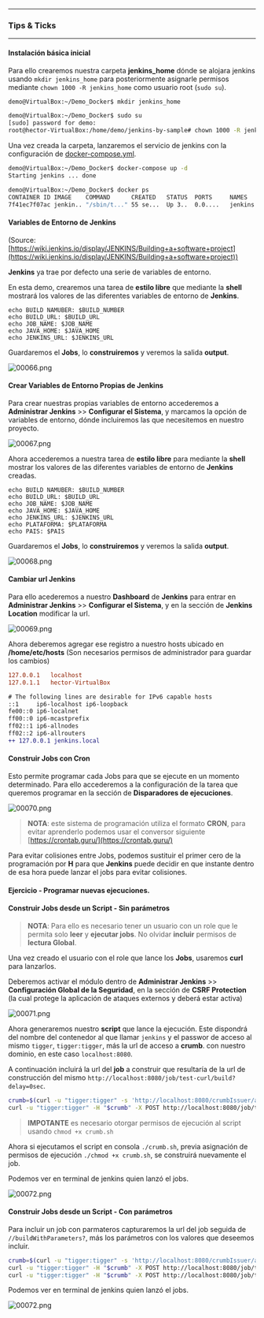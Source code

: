 ---------------------------------------------------------

### Tips & Ticks

---------------------------------------------------------

#### Instalación básica inicial

Para ello crearemos nuestra carpeta **jenkins_home** dónde se alojara jenkins usando `mkdir jenkins_home` para posteriormente asignarle permisos mediante `chown 1000 -R jenkins_home` como usuario root (`sudo su`).

```bash
demo@VirtualBox:~/Demo_Docker$ mkdir jenkins_home

demo@VirtualBox:~/Demo_Docker$ sudo su
[sudo] password for demo:
root@hector-VirtualBox:/home/demo/jenkins-by-sample# chown 1000 -R jenkins_home
```

Una vez creada la carpeta, lanzaremos el servicio de jenkins con la configuración de [docker-compose.yml](./docker-compose.yml).

```bash
demo@VirtualBox:~/Demo_Docker$ docker-compose up -d
Starting jenkins ... done

demo@VirtualBox:~/Demo_Docker$ docker ps
CONTAINER ID IMAGE    COMMAND      CREATED   STATUS  PORTS     NAMES
7f41ec7f07ac jenkin.. "/sbin/t..." 55 se...  Up 3..  0.0....   jenkins
```

#### Variables de Entorno de Jenkins

(Source: [https://wiki.jenkins.io/display/JENKINS/Building+a+software+project](https://wiki.jenkins.io/display/JENKINS/Building+a+software+project))

**Jenkins** ya trae por defecto una serie de variables de entorno.

En esta demo, crearemos una tarea de **estilo libre** que mediante la **shell** mostrará los valores de las diferentes variables de entorno de **Jenkins**.

```shell
echo BUILD NAMUBER: $BUILD_NUMBER
echo BUILD_URL: $BUILD_URL
echo JOB_NAME: $JOB_NAME
echo JAVA_HOME: $JAVA_HOME
echo JENKINS_URL: $JENKINS_URL
```

Guardaremos el **Jobs**, lo **construiremos** y veremos la salida **output**.

![00066.png](./img/0066.png)

#### Crear Variables de Entorno Propias de Jenkins

Para crear nuestras propias variables de entorno accederemos a **Administrar Jenkins** >> **Configurar el Sistema**, y marcamos la opción de variables de entorno, dónde incluiremos las que necesitemos en nuestro proyecto.

![00067.png](./img/0067.png)

Ahora accederemos a nuestra tarea de **estilo libre** para mediante la **shell** mostrar los valores de las diferentes variables de entorno de **Jenkins** creadas.

```shell
echo BUILD NAMUBER: $BUILD_NUMBER
echo BUILD_URL: $BUILD_URL
echo JOB_NAME: $JOB_NAME
echo JAVA_HOME: $JAVA_HOME
echo JENKINS_URL: $JENKINS_URL
echo PLATAFORMA: $PLATAFORMA
echo PAIS: $PAIS
```

Guardaremos el **Jobs**, lo **construiremos** y veremos la salida **output**.

![00068.png](./img/0068.png)

#### Cambiar url Jenkins

Para ello acederemos a nuestro **Dashboard** de **Jenkins** para entrar en **Administrar Jenkins** >> **Configurar el Sistema**, y en la sección de **Jenkins Location** modificar la url.

![00069.png](./img/0069.png)

Ahora deberemos agregar ese registro a nuestro hosts ubicado en **/home/etc/hosts** (Son necesarios permisos de administrador para guardar los cambios)

```diff
127.0.0.1	localhost
127.0.1.1	hector-VirtualBox

# The following lines are desirable for IPv6 capable hosts
::1     ip6-localhost ip6-loopback
fe00::0 ip6-localnet
ff00::0 ip6-mcastprefix
ff02::1 ip6-allnodes
ff02::2 ip6-allrouters
++ 127.0.0.1 jenkins.local
```

#### Construir Jobs con Cron

Esto permite programar cada Jobs para que se ejecute en un momento determinado. Para ello accederemos a la configuración de la tarea que queremos programar en la sección de **Disparadores de ejecuciones**.

![00070.png](./img/0070.png)

> **NOTA**: este sistema de programación utiliza el formato **CRON**, para evitar aprenderlo podemos usar el conversor siguiente [https://crontab.guru/](https://crontab.guru/)

Para evitar colisiones entre Jobs, podemos sustituir el primer cero de la programación por **H** para que **Jenkins** puede decidir en que instante dentro de esa hora puede lanzar el jobs para evitar colisiones.

#### Ejercicio - Programar nuevas ejecuciones.

#### Construir Jobs desde un Script - Sin parámetros

> **NOTA**: Para ello es necesario tener un usuario con un role que le permita solo **leer** y **ejecutar jobs**. No olvidar **incluir** permisos de **lectura Global**.

Una vez creado el usuario con el role que lance los **Jobs**, usaremos **curl** para lanzarlos.

Deberemos activar el módulo dentro de **Administrar Jenkins** >> **Configuración Global de la Seguridad**, en la sección de **CSRF Protection** (la cual protege la aplicación de ataques externos y deberá estar activa)

![00071.png](./img/0071.png)

Ahora generaremos nuestro **script** que lance la ejecución.
Este dispondrá del nombre del contenedor al que llamar `jenkins` y el passwor de acceso al mismo `tigger`, `tigger:tigger`, más la url de acceso a **crumb**. con nuestro dominio, en este caso `localhost:8080`.

A continuación incluirá la url del **job** a construir que resultaría de la url de construcción del mismo `http://localhost:8080/job/test-curl/build?delay=0sec`.

```sh
crumb=$(curl -u "tigger:tigger" -s 'http://localhost:8080/crumbIssuer/api/xml?xpath=concat(//crumbRequestField,":",//crumb)')
curl -u "tigger:tigger" -H "$crumb" -X POST http://localhost:8080/job/test-curl/build?delay=0sec
``` 

> **IMPOTANTE** es necesario otorgar permisos de ejecución al script usando `chmod +x crumb.sh`

Ahora si ejecutamos el script en consola `./crumb.sh`, previa asignación de permisos de ejecución `./chmod +x crumb.sh`, se construirá nuevamente el job.

Podemos ver en terminal de jenkins quien lanzó el jobs.

![00072.png](./img/0072.png)


#### Construir Jobs desde un Script - Con parámetros

Para incluir un job con parmateros capturaremos la url del job seguida de `//buildWithParameters?`, más los parámetros con los valores que deseemos incluir.

```sh
crumb=$(curl -u "tigger:tigger" -s 'http://localhost:8080/crumbIssuer/api/xml?xpath=concat(//crumbRequestField,":",//crumb)')
curl -u "tigger:tigger" -H "$crumb" -X POST http://localhost:8080/job/test-curl/build?delay=0sec
curl -u "tigger:tigger" -H "$crumb" -X POST http://localhost:8080/job/test-curl-con-parametros/buildWithParameters?NAME=manolo&LASTNAME=garcia
``` 

Podemos ver en terminal de jenkins quien lanzó el jobs.

![00072.png](./img/0072.png)
